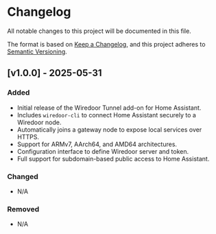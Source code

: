 # Changelog

All notable changes to this project will be documented in this file.

The format is based on [Keep a Changelog](https://keepachangelog.com/en/1.1.0/),
and this project adheres to [Semantic Versioning](https://semver.org/spec/v2.0.0.html).

## [v1.0.0] - 2025-05-31

### Added
- Initial release of the Wiredoor Tunnel add-on for Home Assistant.
- Includes `wiredoor-cli` to connect Home Assistant securely to a Wiredoor node.
- Automatically joins a gateway node to expose local services over HTTPS.
- Support for ARMv7, AArch64, and AMD64 architectures.
- Configuration interface to define Wiredoor server and token.
- Full support for subdomain-based public access to Home Assistant.

### Changed
- N/A

### Removed
- N/A